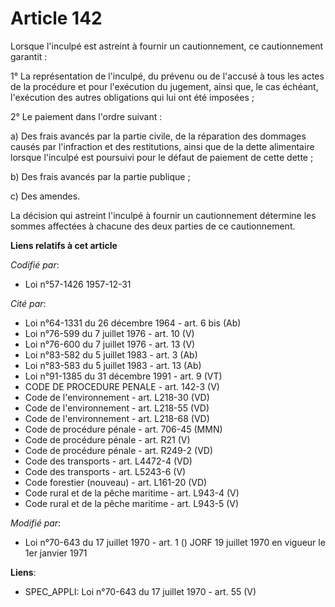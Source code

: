 # Article 142

Lorsque l'inculpé est astreint à fournir un cautionnement, ce cautionnement garantit :

1° La représentation de l'inculpé, du prévenu ou de l'accusé à tous les actes de la procédure et pour l'exécution du
jugement, ainsi que, le cas échéant, l'exécution des autres obligations qui lui ont été imposées ;

2° Le paiement dans l'ordre suivant :

a) Des frais avancés par la partie civile, de la réparation des dommages causés par l'infraction et des restitutions, ainsi
que de la dette alimentaire lorsque l'inculpé est poursuivi pour le défaut de paiement de cette dette ;

b) Des frais avancés par la partie publique ;

c) Des amendes.

La décision qui astreint l'inculpé à fournir un cautionnement détermine les sommes affectées à chacune des deux parties de ce
cautionnement.

**Liens relatifs à cet article**

_Codifié par_:

  - Loi n°57-1426 1957-12-31

_Cité par_:

  - Loi n°64-1331 du 26 décembre 1964 - art. 6 bis (Ab)
  - Loi n°76-599 du 7 juillet 1976 - art. 10 (V)
  - Loi n°76-600 du 7 juillet 1976 - art. 13 (V)
  - Loi n°83-582 du 5 juillet 1983 - art. 3 (Ab)
  - Loi n°83-583 du 5 juillet 1983 - art. 13 (Ab)
  - Loi n°91-1385 du 31 décembre 1991 - art. 9 (VT)
  - CODE DE PROCEDURE PENALE - art. 142-3 (V)
  - Code de l'environnement - art. L218-30 (VD)
  - Code de l'environnement - art. L218-55 (VD)
  - Code de l'environnement - art. L218-68 (VD)
  - Code de procédure pénale - art. 706-45 (MMN)
  - Code de procédure pénale - art. R21 (V)
  - Code de procédure pénale - art. R249-2 (VD)
  - Code des transports - art. L4472-4 (VD)
  - Code des transports - art. L5243-6 (V)
  - Code forestier (nouveau) - art. L161-20 (VD)
  - Code rural et de la pêche maritime - art. L943-4 (V)
  - Code rural et de la pêche maritime - art. L943-5 (V)

_Modifié par_:

  - Loi n°70-643 du 17 juillet 1970 - art. 1 () JORF 19 juillet 1970 en vigueur le 1er janvier 1971

**Liens**:

  - SPEC_APPLI: Loi n°70-643 du 17 juillet 1970 - art. 55 (V)
